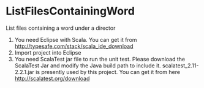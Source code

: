 ListFilesContainingWord
=======================

List files containing a word under a director

1) You need Eclipse with Scala. You can get it from http://typesafe.com/stack/scala_ide_download
2) Import project into Eclipse
3) You need ScalaTest jar file to run the unit test. Please download the ScalaTest Jar and modify the Java build path to include it. scalatest_2.11-2.2.1.jar is presently used by this project. You can get it from here http://scalatest.org/download

